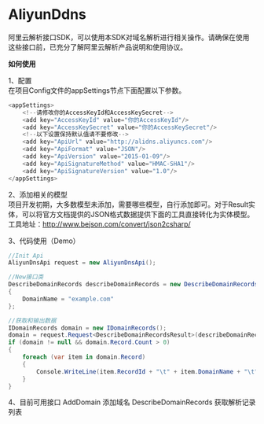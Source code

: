 # AliyunDdns
阿里云解析接口SDK，可以使用本SDK对域名解析进行相关操作。请确保在使用这些接口前，已充分了解阿里云解析产品说明和使用协议。<br />

**如何使用**

1、配置<br />
在项目Config文件的appSettings节点下面配置以下参数。<br />
```csharp
<appSettings>
    <!--请修改你的AccessKeyId和AccessKeySecret-->
    <add key="AccessKeyId" value="你的AccessKeyId"/>
    <add key="AccessKeySecret" value="你的AccessKeySecret"/>
    <!--以下设置保持默认值请不要修改-->
    <add key="ApiUrl" value="http://alidns.aliyuncs.com"/>
    <add key="ApiFormat" value="JSON"/>
    <add key="ApiVersion" value="2015-01-09"/>
    <add key="ApiSignatureMethod" value="HMAC-SHA1"/>
    <add key="ApiSignatureVersion" value="1.0"/>
</appSettings>
```

2、添加相关的模型<br />
项目开发初期，大多数模型未添加，需要哪些模型，自行添加即可。对于Result实体，可以将官方文档提供的JSON格式数据提供下面的工具直接转化为实体模型。工具地址：http://www.bejson.com/convert/json2csharp/ <br />

3、代码使用（Demo）<br />
```csharp
//Init Api
AliyunDnsApi request = new AliyunDnsApi();

//New接口类
DescribeDomainRecords describeDomainRecords = new DescribeDomainRecords()
{
    DomainName = "example.com"
};

//获取和输出数据
IDomainRecords domain = new IDomainRecords();
domain = request.Request<DescribeDomainRecordsResult>(describeDomainRecords).DomainRecords; //泛型参数为Result实体模型
if (domain != null && domain.Record.Count > 0)
{
    foreach (var item in domain.Record)
    {
        Console.WriteLine(item.RecordId + "\t" + item.DomainName + "\t" + item.Status + "\t" + item.RR + "\t" + item.Value);
    }
}
```

4、目前可用接口
AddDomain 添加域名
DescribeDomainRecords 获取解析记录列表
